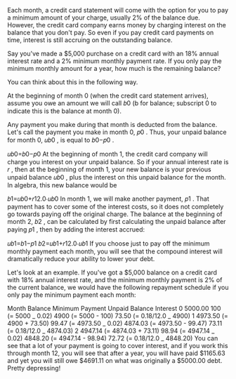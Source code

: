 Each month, a credit card statement will come with the option for you to pay a minimum amount of your charge, usually 2% of the balance due.
However, the credit card company earns money by charging interest on the balance that you don't pay.
So even if you pay credit card payments on time, interest is still accruing on the outstanding balance.

Say you've made a \$5,000 purchase on a credit card with an 18% annual interest rate and a 2% minimum monthly payment rate.
If you only pay the minimum monthly amount for a year, how much is the remaining balance?

You can think about this in the following way.

At the beginning of month 0 (when the credit card statement arrives), assume you owe an
amount we will call 𝑏0 (b for balance; subscript 0 to indicate this is the balance at month 0).

Any payment you make during that month is deducted from the balance.
Let's call the payment you make in month 0, 𝑝0 . Thus, your unpaid balance for month 0, 𝑢𝑏0 , is equal to 𝑏0−𝑝0 .

𝑢𝑏0=𝑏0−𝑝0
At the beginning of month 1, the credit card company will charge you interest on your unpaid balance.
So if your annual interest rate is 𝑟 , then at the beginning of month 1, your new balance is your previous unpaid balance 𝑢𝑏0 , plus the interest on this unpaid balance for the month. In algebra, this new balance would be

𝑏1=𝑢𝑏0+𝑟12.0⋅𝑢𝑏0
In month 1, we will make another payment, 𝑝1 . That payment has to cover some of the interest costs,
so it does not completely go towards paying off the original charge.
The balance at the beginning of month 2, 𝑏2 , can be calculated by first calculating the unpaid balance after paying 𝑝1 ,
then by adding the interest accrued:

𝑢𝑏1=𝑏1−𝑝1
𝑏2=𝑢𝑏1+𝑟12.0⋅𝑢𝑏1
If you choose just to pay off the minimum monthly payment each month, you will see that the compound interest will
dramatically reduce your ability to lower your debt.

Let's look at an example. If you've got a \$5,000 balance on a credit card with 18% annual interest rate, and the minimum
monthly payment is 2% of the current balance, we would have the following repayment schedule if you only pay the minimum payment each month:

Month Balance Minimum Payment Unpaid Balance Interest
0 5000.00 100 (= 5000 _ 0.02) 4900 (= 5000 - 100) 73.50 (= 0.18/12.0 _ 4900)
1 4973.50 (= 4900 + 73.50) 99.47 (= 4973.50 _ 0.02) 4874.03 (= 4973.50 - 99.47) 73.11 (= 0.18/12.0 _ 4874.03)
2 4947.14 (= 4874.03 + 73.11) 98.94 (= 4947.14 _ 0.02) 4848.20 (= 4947.14 - 98.94) 72.72 (= 0.18/12.0 _ 4848.20)
You can see that a lot of your payment is going to cover interest, and if you work this through month 12,
you will see that after a year, you will have paid $1165.63 and yet you will still owe $4691.11 on what was originally a \$5000.00 debt.
Pretty depressing!
